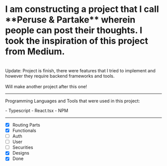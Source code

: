 <h1> I am constructing a project that I call **Peruse & Partake** wherein people can post their thoughts. I took the inspiration of this project from <b>Medium</b>. </h1>
<br> 
Update: Project is finish, there were features that I tried to implement and however they require backend frameworks and tools. 
<br>
<br>
Will make another project after this one!
<hr>
<p>Programming Languages and Tools that were used in this project:</p>
- Typescript
- React.tsx
- NPM
<hr>

- [x] Routing Parts
- [x] Functionals
- [ ] Auth
- [ ] User
- [ ] Securities
- [x] Designs
- [x] Done
